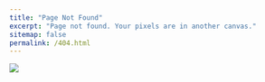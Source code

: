 ```yaml
---
title: "Page Not Found"
excerpt: "Page not found. Your pixels are in another canvas."
sitemap: false
permalink: /404.html
---
```


![](https://alltinytips.in/wp-content/uploads/2022/11/404-Error.jpg)